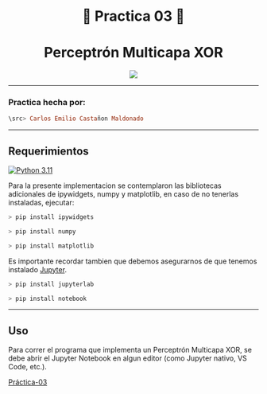 <div align="center">

# 💾 **Practica 03** 📎



# **Perceptrón Multicapa XOR**


</div>



<div align="center">

[![](https://cdn.analyticsvidhya.com/wp-content/uploads/2020/02/ANN-Graph.gif)](https://www.youtube.com/watch?v=I5sJhSNUkwQ)

</div>

---

### **Practica hecha por:**

```Haskell
\src> Carlos Emilio Castañon Maldonado
```

---

## **Requerimientos**

[![Python 3.11](https://img.shields.io/badge/python-3.11-blue.svg)](https://www.python.org/downloads/release/python-311/)

Para la presente implementacion se contemplaron las bibliotecas adicionales de ipywidgets, numpy y matplotlib, en caso de no tenerlas instaladas, ejecutar:

```C
> pip install ipywidgets
```

```C
> pip install numpy
```

```C
> pip install matplotlib
```


Es importante recordar tambien que debemos asegurarnos de que tenemos instalado [Jupyter](https://jupyter.org/install).

```C
> pip install jupyterlab
```

```C
> pip install notebook
```


---

## **Uso**

Para correr el programa que implementa un Perceptrón Multicapa XOR, se debe abrir el Jupyter Notebook en algun editor 
(como Jupyter nativo, VS Code, etc.).

[Práctica-03](./NN_XOR_EntropiaCruzada.ipynb)


